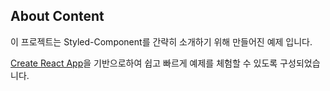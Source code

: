 ## About Content

이 프로젝트는 Styled-Component를 간략히 소개하기 위해 만들어진 예제 입니다.

[Create React App](https://github.com/facebookincubator/create-react-app)을 기반으로하여
쉽고 빠르게 예제를 체험할 수 있도록 구성되었습니다.